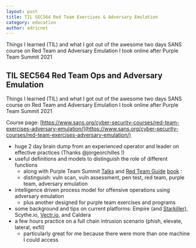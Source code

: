```yaml
---
layout: post
title: TIL SEC564 Red Team Exercises & Adversary Emulation
category: education
author: adricnet
---
```



Things I learned (TIL) and what I got out of the awesome two days SANS course on Red Team and Adversary Emulation I took online after Purple Team Summit 2021

## TIL SEC564 Red Team Ops and Adversary Emulation

Things I learned (TIL) and what I got out of the awesome two days SANS course on Red Team and Adversary Emulation I took online after Purple Team Summit 2021

Course page: [https://www.sans.org/cyber-security-courses/red-team-exercises-adversary-emulation/](https://www.sans.org/cyber-security-courses/red-team-exercises-adversary-emulation/)

* huge 2 day brain dump from an experienced operator and leader on effective practices (Thanks @jorgeorchilles !)
* useful definitions and models to distinguish the role of different functions
  * along with Purple Team Summit [Talks](https://www.sans.org/presentations/?&focus-area=purple-team) and [Red Team Guide](https://redteam.guide/) [book](https://redteam.guide/docs/) :
  * distinguish: vuln scan, vuln assessment, pen test, red team, purple team, adversary emulation 
* intelligence driven process model for offensive operations using adversary emulation
    * plus another designed for purple team exercises and programs
* some background and tips on current platforms: Empire (and [Starkiller](https://github.com/BC-SECURITY/Starkiller)), Scythe.io, [Vectr.io](https://vectr.io/getting-started/), and Caldera
* a few hours practice on a full chain intrusion scenario (phish, elevate, lateral, exfil)
    * particularly great for me because there were more than one machine I could access
